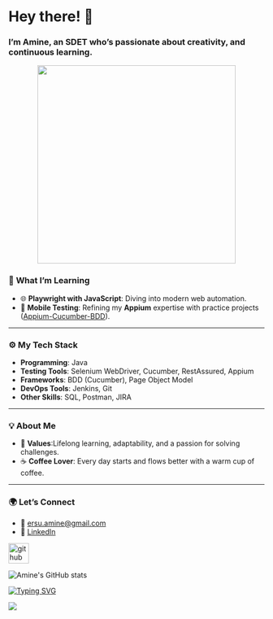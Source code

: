 # Hey there! 👋
### I’m Amine, an SDET who’s passionate about creativity, and continuous learning. 



<p align="center">
<img src="https://i.pinimg.com/originals/55/6f/e5/556fe5b7efb8608bd8d267fa11bd44cb.gif" width = "390">
</p>


### 🌱 **What I’m Learning**  
- 🌐 **Playwright with JavaScript**: Diving into modern web automation.  
- 📱 **Mobile Testing**: Refining my **Appium** expertise with practice projects ([Appium-Cucumber-BDD](https://github.com/ersu-amine/appium-bdd-framework)).  

---

### ⚙️ **My Tech Stack**  
- **Programming**: Java 
- **Testing Tools**: Selenium WebDriver, Cucumber, RestAssured, Appium
- **Frameworks**: BDD (Cucumber), Page Object Model  
- **DevOps Tools**: Jenkins, Git  
- **Other Skills**: SQL, Postman, JIRA 

---

### 💡 **About Me**  
- 🌟 **Values**:Lifelong learning, adaptability, and a passion for solving challenges.  
- ☕ **Coffee Lover**: Every day starts and flows better with a warm cup of coffee.  

---

### 🌍 **Let’s Connect**  
- 📧 ersu.amine@gmail.com
- 💼 [LinkedIn](https://www.linkedin.com/in/ersuamine/) 


[<img src='https://cdn.jsdelivr.net/npm/simple-icons@3.0.1/icons/github.svg' alt='github' height='40'>](https://github.com/ersu-amine)  


![Amine's GitHub stats](https://github-readme-stats.vercel.app/api?username=ersu-amine&theme=vision-friendly-dark&show_icons=true)

[![Typing SVG](https://readme-typing-svg.demolab.com?font=Fira+Code&size=18&pause=1000&color=F72C78&width=435&lines=Turn+setbacks+into+comebacks)](https://git.io/typing-svg)

![](https://komarev.com/ghpvc/?username=ersu-amine&color=orange&style=for-the-badge)





